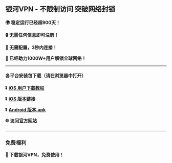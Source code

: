 ## 银河VPN - 不限制访问 突破网络封锁 #
**:earth_africa: 稳定运行已经超900天！**

**:lock: 无需任何信息即可注册！**

**:rocket: 无需配置，3秒内连接！**

**:man: 已经助力1000W+用户解锁全球网络！**

- - - -
#### 各平台安装包下载（请在浏览器中打开）

**:arrow_double_down: [iOS 用户下载教程](https://lets-contact.onelink.me/0dzS/3my1vynb)** 

**:arrow_double_down: [iOS 版本链接](https://appshare.onelink.me/7uiT/33e7470c)**

**:arrow_double_down: [Android 版本.apk](http://appshare.peipeiyou.com/8qOF/dnmul6gi)**

**:globe_with_meridians: [访问官方网站](http://appshare.peipeiyou.com/8qOF/cvdgcw9v)** 

###
---
### 免费福利
**:gift: 下载银河VPN，免费使用！**

